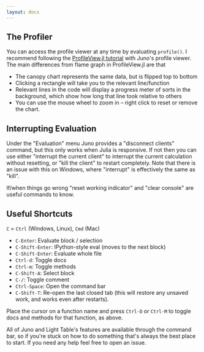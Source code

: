 ```yaml
---
layout: docs
---
```

## The Profiler

You can access the profile viewer at any time by evaluating `profile()`. I recommend following the [ProfileView.jl tutorial](http://github.com/TimHoly/ProfileView.jl) with Juno's profile viewer. The main differences from flame graph in ProfileView.jl are that

* The canopy chart represents the same data, but is flipped top to bottom
* Clicking a rectangle will take you to the relevant line/function
* Relevant lines in the code will display a progress meter of sorts in the background, which show how long that line took relative to others
* You can use the mouse wheel to zoom in – right click to reset or remove the chart.

## Interrupting Evaluation

Under the "Evaluation" menu Juno provides a "disconnect clients" command, but this only works when Julia is responsive. If not then you can use either "interrupt the current client" to interrupt the current calculation without resetting, or "kill the client" to restart completely. Note that there is an issue with this on Windows, where "interrupt" is effectively the same as "kill".

If/when things go wrong "reset working indicator" and "clear console" are useful commands to know.

## Useful Shortcuts
`C` = `Ctrl` (Windows, Linux), `Cmd` (Mac)

* `C-Enter`: Evaluate block / selection
* `C-Shift-Enter`: IPython-style eval (moves to the next block)
* `C-Shift-Enter`: Evaluate whole file
* `Ctrl-d`: Toggle docs
* `Ctrl-m`: Toggle methods
* `C-Shift-A`: Select block
* `C-/`: Toggle comment
* `Ctrl-Space`: Open the command bar
* `C-Shift-T`: Re-open the last closed tab (this will restore any unsaved work, and works even after restarts).

Place the cursor on a function name and press `Ctrl-D` or `Ctrl-M` to toggle docs and methods for that function, as above.

All of Juno and Light Table's features are available through the command bar, so if you're stuck on how to do something that's always the best place to start. If you need any help feel free to open an issue.
